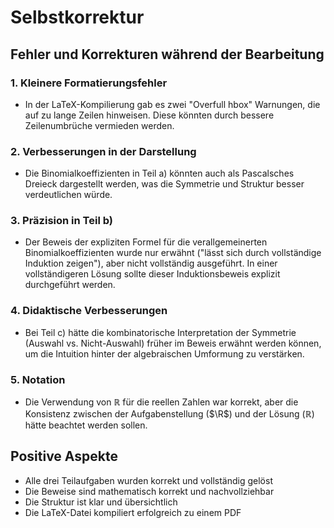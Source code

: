 # Selbstkorrektur

## Fehler und Korrekturen während der Bearbeitung

### 1. Kleinere Formatierungsfehler
- In der LaTeX-Kompilierung gab es zwei "Overfull hbox" Warnungen, die auf zu lange Zeilen hinweisen. Diese könnten durch bessere Zeilenumbrüche vermieden werden.

### 2. Verbesserungen in der Darstellung
- Die Binomialkoeffizienten in Teil a) könnten auch als Pascalsches Dreieck dargestellt werden, was die Symmetrie und Struktur besser verdeutlichen würde.

### 3. Präzision in Teil b)
- Der Beweis der expliziten Formel für die verallgemeinerten Binomialkoeffizienten wurde nur erwähnt ("lässt sich durch vollständige Induktion zeigen"), aber nicht vollständig ausgeführt. In einer vollständigeren Lösung sollte dieser Induktionsbeweis explizit durchgeführt werden.

### 4. Didaktische Verbesserungen
- Bei Teil c) hätte die kombinatorische Interpretation der Symmetrie (Auswahl vs. Nicht-Auswahl) früher im Beweis erwähnt werden können, um die Intuition hinter der algebraischen Umformung zu verstärken.

### 5. Notation
- Die Verwendung von $\mathbb{R}$ für die reellen Zahlen war korrekt, aber die Konsistenz zwischen der Aufgabenstellung ($\R$) und der Lösung ($\mathbb{R}$) hätte beachtet werden sollen.

## Positive Aspekte
- Alle drei Teilaufgaben wurden korrekt und vollständig gelöst
- Die Beweise sind mathematisch korrekt und nachvollziehbar
- Die Struktur ist klar und übersichtlich
- Die LaTeX-Datei kompiliert erfolgreich zu einem PDF